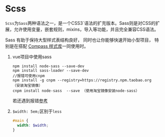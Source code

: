 # Scss

`Scss`为`Sass`两种语法之一，是一个CSS3`语法的扩充版本。Sass则是对CSS的扩展，允许使用变量，嵌套规则，mixins，导入等功能，并且完全兼容CSS语法。

 Sass 有助于保持大型样式表结构良好， 同时也让你能够快速开始小型项目， 特别是在搭配 [Compass 样式库](http://compass-style.org/)一同使用时。

1. vue项目中使用sass

   ```
   npm install node-sass --save-dev
   npm install sass-loader --save-dev
   //报错可使用cnpm
   npm install -g cnpm --registry=https://registry.npm.taobao.org  （安装淘宝镜像）
   cnpm install node-sass  --save （使用淘宝镜像安装node-sass）
   ```

   若还遇到报错[参考](https://www.cnblogs.com/crazycode2/p/6535105.html)

2. `$width: 5em;`区别于`less`

   ```scss
   #main {
     width: $width;
   }
   ```

